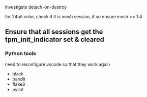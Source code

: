 
investigate detach-on-destroy

for 24bit color, check if it is mosh session, if so ensure mosh >= 1.4

## Ensure that all sessions get the tpm_init_indicator set & cleared


### Python tools

need to reconfigure vscode so that they work again

- black
- bandit
- flake8
- pylint
